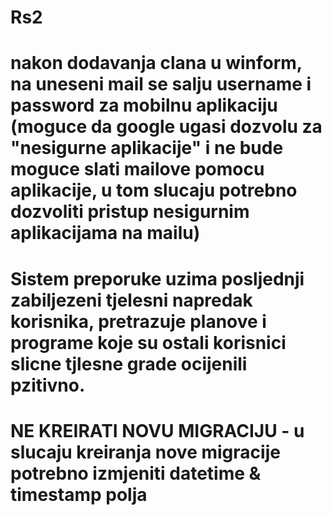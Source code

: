 # Rs2
# nakon dodavanja clana u winform, na uneseni mail se salju username i password za mobilnu aplikaciju (moguce da google ugasi dozvolu za "nesigurne aplikacije" i ne bude moguce slati mailove pomocu aplikacije, u tom slucaju potrebno dozvoliti pristup nesigurnim aplikacijama na mailu)
# Sistem preporuke uzima posljednji zabiljezeni tjelesni napredak korisnika, pretrazuje planove i programe koje su ostali korisnici slicne tjlesne grade ocijenili pzitivno.
# NE KREIRATI NOVU MIGRACIJU - u slucaju kreiranja nove migracije potrebno izmjeniti datetime & timestamp polja
